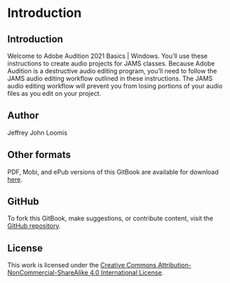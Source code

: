 # Introduction

## Introduction

Welcome to Adobe Audition 2021 Basics \| Windows. You’ll use these instructions to create audio projects for JAMS classes. Because Adobe Audition is a destructive audio editing program, you’ll need to follow the JAMS audio editing workflow outlined in these instructions. The JAMS audio editing workflow will prevent you from losing portions of your audio files as you edit on your project.

## Author

Jeffrey John Loomis

## Other formats

PDF, Mobi, and ePub versions of this GitBook are available for download [here](https://www.gitbook.com/book/jjloomis/adobe-audition-basic-audio-editing/details).

## GitHub

To fork this GitBook, make suggestions, or contribute content, visit the [GitHub repository](https://github.com/jjloomis/adobe-audition-basic-audio-editing). 

## License

This work is licensed under the [Creative Commons Attribution-NonCommercial-ShareAlike 4.0 International License](https://creativecommons.org/licenses/by-nc-sa/4.0/).


